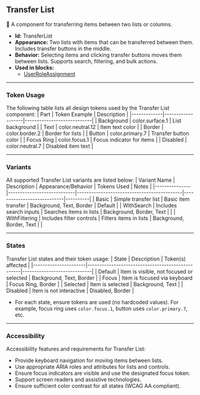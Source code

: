 ## Transfer List
🔄 A component for transferring items between two lists or columns.
- **Id:** TransferList
- **Appearance:** Two lists with items that can be transferred between them. Includes transfer buttons in the middle.
- **Behavior:** Selecting items and clicking transfer buttons moves them between lists. Supports search, filtering, and bulk actions.
- **Used in blocks:**
  - [UserRoleAssignment](../blocks/UserRoleAssignment.md)

---

### Token Usage
The following table lists all design tokens used by the Transfer List component:
| Part        | Token Example      | Description                |
|-------------|-------------------|----------------------------|
| Background  | color.surface.1   | List background            |
| Text        | color.neutral.12  | Item text color            |
| Border      | color.border.2    | Border for lists           |
| Button      | color.primary.7   | Transfer button color      |
| Focus Ring  | color.focus.1     | Focus indicator for items  |
| Disabled    | color.neutral.7   | Disabled item text         |

---

### Variants
All supported Transfer List variants are listed below:
| Variant Name   | Description                | Appearance/Behavior                        | Tokens Used                | Notes    |
|---------------|----------------------------|--------------------------------------------|----------------------------|----------|
| Basic         | Simple transfer list       | Basic item transfer                        | Background, Text, Border   | Default  |
| WithSearch    | Includes search inputs     | Searches items in lists                    | Background, Border, Text   |          |
| WithFiltering | Includes filter controls   | Filters items in lists                     | Background, Border, Text   |          |

---

### States
Transfer List states and their token usage:
| State                | Description                                      | Token(s) affected           |
|----------------------|--------------------------------------------------|-----------------------------|
| Default              | Item is visible, not focused or selected         | Background, Text, Border    |
| Focus                | Item is focused via keyboard                     | Focus Ring, Border          |
| Selected             | Item is selected                                 | Background, Text            |
| Disabled             | Item is not interactive                          | Disabled, Border            |

- For each state, ensure tokens are used (no hardcoded values). For example, focus ring uses `color.focus.1`, button uses `color.primary.7`, etc.

---

### Accessibility
Accessibility features and requirements for Transfer List:
- Provide keyboard navigation for moving items between lists.
- Use appropriate ARIA roles and attributes for lists and controls.
- Ensure focus indicators are visible and use the designated focus token.
- Support screen readers and assistive technologies.
- Ensure sufficient color contrast for all states (WCAG AA compliant).
